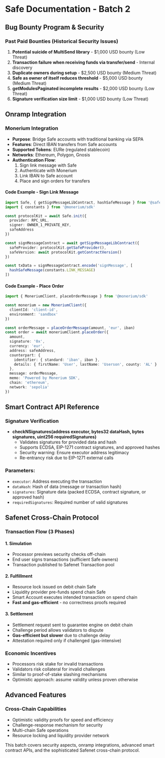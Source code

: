 # Safe Documentation - Batch 2

## Bug Bounty Program & Security

### Past Paid Bounties (Historical Security Issues)
1. **Potential suicide of MultiSend library** - $1,000 USD bounty (Low Threat)
2. **Transaction failure when receiving funds via transfer/send** - Internal discovery
3. **Duplicate owners during setup** - $2,500 USD bounty (Medium Threat) 
4. **Safe as owner of itself reduces threshold** - $5,000 USD bounty (Medium Threat)
5. **getModulesPaginated incomplete results** - $2,000 USD bounty (Low Threat)
6. **Signature verification size limit** - $1,000 USD bounty (Low Threat)

## Onramp Integration

### Monerium Integration
- **Purpose**: Bridge Safe accounts with traditional banking via SEPA
- **Features**: Direct IBAN transfers from Safe accounts
- **Supported Tokens**: EURe (regulated stablecoin)
- **Networks**: Ethereum, Polygon, Gnosis
- **Authentication Flow**: 
  1. Sign link message with Safe
  2. Authenticate with Monerium
  3. Link IBAN to Safe account
  4. Place and sign orders for transfers

#### Code Example - Sign Link Message
```typescript
import Safe, { getSignMessageLibContract, hashSafeMessage } from '@safe-global/protocol-kit'
import { constants } from '@monerium/sdk'

const protocolKit = await Safe.init({
  provider: RPC_URL,
  signer: OWNER_1_PRIVATE_KEY,
  safeAddress
})

const signMessageContract = await getSignMessageLibContract({
  safeProvider: protocolKit.getSafeProvider(),
  safeVersion: await protocolKit.getContractVersion()
})

const txData = signMessageContract.encode('signMessage', [
  hashSafeMessage(constants.LINK_MESSAGE)
])
```

#### Code Example - Place Order
```typescript
import { MoneriumClient, placeOrderMessage } from '@monerium/sdk'

const monerium = new MoneriumClient({
  clientId: 'client-id',
  environment: 'sandbox'
})

const orderMessage = placeOrderMessage(amount, 'eur', iban)
const order = await moneriumClient.placeOrder({
  amount,
  signature: '0x',
  currency: 'eur',
  address: safeAddress,
  counterpart: {
    identifier: { standard: 'iban', iban },
    details: { firstName: 'User', lastName: 'Userson', county: 'AL' }
  },
  message: orderMessage,
  memo: 'Powered by Monerium SDK',
  chain: 'ethereum',
  network: 'sepolia'
})
```

## Smart Contract API Reference

### Signature Verification
- **checkNSignatures(address executor, bytes32 dataHash, bytes signatures, uint256 requiredSignatures)**
  - Validates signatures for provided data and hash
  - Supports ECDSA, EIP-1271 contract signatures, and approved hashes
  - Security warning: Ensure executor address legitimacy
  - Re-entrancy risk due to EIP-1271 external calls

### Parameters:
- `executor`: Address executing the transaction
- `dataHash`: Hash of data (message or transaction hash)
- `signatures`: Signature data (packed ECDSA, contract signature, or approved hash)
- `requiredSignatures`: Required number of valid signatures

## Safenet Cross-Chain Protocol

### Transaction Flow (3 Phases)

#### 1. Simulation
- Processor previews security checks off-chain
- End user signs transactions (sufficient Safe owners)
- Transaction published to Safenet Transaction pool

#### 2. Fulfillment 
- Resource lock issued on debit chain Safe
- Liquidity provider pre-funds spend chain Safe
- Smart Account executes intended transaction on spend chain
- **Fast and gas-efficient** - no correctness proofs required

#### 3. Settlement
- Settlement request sent to guarantee engine on debit chain
- Challenge period allows validators to dispute
- **Gas-efficient but slower** due to challenge delay
- Attestation required only if challenged (gas-intensive)

### Economic Incentives
- Processors risk stake for invalid transactions
- Validators risk collateral for invalid challenges
- Similar to proof-of-stake slashing mechanisms
- Optimistic approach: assume validity unless proven otherwise

## Advanced Features

### Cross-Chain Capabilities
- Optimistic validity proofs for speed and efficiency
- Challenge-response mechanism for security
- Multi-chain Safe operations
- Resource locking and liquidity provider network

This batch covers security aspects, onramp integrations, advanced smart contract APIs, and the sophisticated Safenet cross-chain protocol.